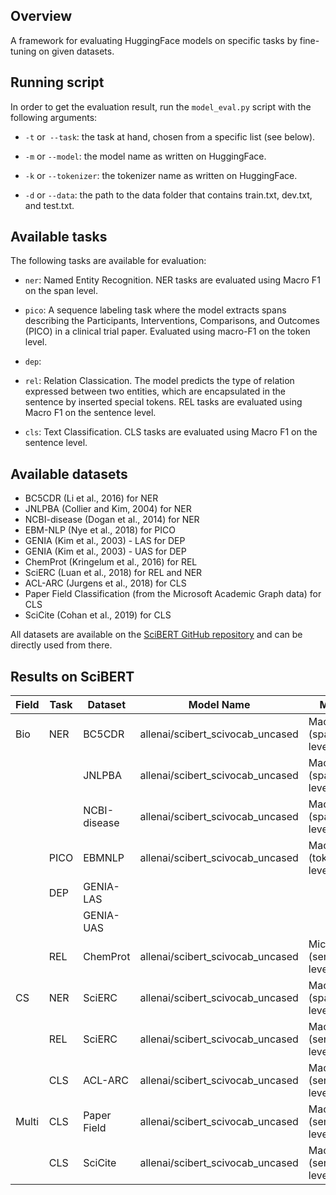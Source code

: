 ## Overview

A framework for evaluating HuggingFace models on specific tasks by fine-tuning on given datasets.

## Running script

In order to get the evaluation result, run the ```model_eval.py``` script with the following arguments:


* ```-t``` or``` --task```: the task at hand, chosen from a specific list (see below).
  
* ```-m``` or ```--model```: the model name as written on HuggingFace.

* ```-k``` or ```--tokenizer```: the tokenizer name as written on HuggingFace.

* ```-d``` or ```--data```: the path to the data folder that contains train.txt, dev.txt, and test.txt.


## Available tasks

The following tasks are available for evaluation:

* ```ner```: Named Entity Recognition. NER tasks are evaluated using Macro F1 on the span level.

* ```pico```:  A sequence labeling task where the model extracts spans describing the Participants, Interventions, Comparisons, and Outcomes (PICO) in a clinical trial paper.
Evaluated using macro-F1 on the token level.

* ```dep```:

* ```rel```: Relation Classication. The model predicts the type of relation expressed between two entities, which are encapsulated in the sentence by inserted special tokens. REL tasks are evaluated using Macro F1 on the sentence level.

* ```cls```: Text Classification. CLS tasks are evaluated using Macro F1 on the sentence level.

## Available datasets

* BC5CDR (Li et al., 2016) for NER
* JNLPBA (Collier and Kim, 2004) for NER
* NCBI-disease (Dogan et al., 2014) for NER
* EBM-NLP (Nye et al., 2018) for PICO
* GENIA (Kim et al., 2003) - LAS for DEP
* GENIA (Kim et al., 2003) - UAS for DEP
* ChemProt (Kringelum et al., 2016) for REL
* SciERC (Luan et al., 2018) for REL and NER
* ACL-ARC (Jurgens et al., 2018) for CLS
* Paper Field Classification (from the Microsoft Academic Graph data) for CLS
* SciCite (Cohan et al., 2019) for CLS

All datasets are available on the [SciBERT GitHub repository](https://github.com/allenai/scibert/tree/master/data) and can be directly used from there.

## Results on SciBERT

| Field | Task | Dataset      | Model Name                       | Metric                 | Result  |
|-------|------|--------------|----------------------------------|------------------------|---------|
| Bio   | NER  | BC5CDR       | allenai/scibert_scivocab_uncased | Macro F1 (span-level)  | 0.97407 |
|       |      | JNLPBA       | allenai/scibert_scivocab_uncased | Macro F1 (span-level)  | 0.95741 |
|       |      | NCBI-disease | allenai/scibert_scivocab_uncased | Macro F1 (span-level)  | 0.92645 |
|       | PICO | EBMNLP       | allenai/scibert_scivocab_uncased | Macro F1 (token-level) | 0.78952 |
|       | DEP  | GENIA-LAS    |                                  |                        |         |
|       |      | GENIA-UAS    |                                  |                        |         |
|       | REL  | ChemProt     | allenai/scibert_scivocab_uncased | Micro F1 (sentence-level)| 0.83713|
| CS    | NER  | SciERC       | allenai/scibert_scivocab_uncased | Macro F1 (span-level)  | 0.75601 |
|       | REL  | SciERC       | allenai/scibert_scivocab_uncased | Macro F1 (sentence-level)| 0.82715|
|       | CLS  | ACL-ARC      | allenai/scibert_scivocab_uncased | Macro F1 (sentence-level)| 0.71327|
| Multi | CLS  | Paper Field  | allenai/scibert_scivocab_uncased | Macro F1 (sentence-level)| 0.73595|
|       | CLS  | SciCite      | allenai/scibert_scivocab_uncased | Macro F1 (sentence-level)| 0.85118|

